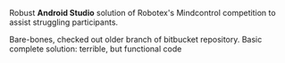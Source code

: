
Robust **Android Studio** solution of Robotex's Mindcontrol competition to assist struggling participants. 

Bare-bones, checked out older branch of bitbucket repository. 
Basic complete solution: terrible, but functional code